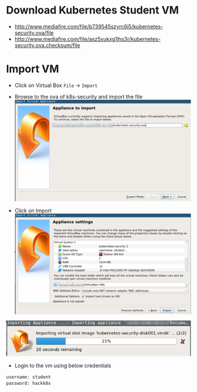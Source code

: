 # Download Kubernetes Student VM

* http://www.mediafire.com/file/b739545szyrc6i5/kubernetes-security.ova/file
* http://www.mediafire.com/file/asz5xukxg1lhs3r/kubernetes-security.ova.checksum/file

# Import VM

* Click on Virtual Box `File` -> `Import`

* Browse to the ova of k8s-security and import the file
![](images/select-import.png)

* Click on Import
![](images/import.png)

![](images/process.png)


* Login to the vm using below credentials

```bash
username: student
password: hackk8s
```
